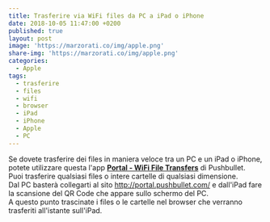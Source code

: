 ```yaml
---
title: Trasferire via WiFi files da PC a iPad o iPhone
date: 2018-10-05 11:47:00 +0200
published: true
layout: post
image: 'https://marzorati.co/img/apple.png'
share-img: 'https://marzorati.co/img/apple.png'
categories:
  - Apple
tags:
  - trasferire
  - files
  - wifi
  - browser
  - iPad
  - iPhone
  - Apple
  - PC
---
```

Se dovete trasferire dei files in maniera veloce tra un PC e un iPad o iPhone, potete utilizzare questa l'app **<a href="https://itunes.apple.com/us/app/portal-wifi-file-transfers/id1012025930?ls=1&mt=8" target="_blank">Portal - WiFi File Transfers</a>** di Pushbullet.   
Puoi trasferire qualsiasi files o intere cartelle di qualsiasi dimensione.   
Dal PC basterà collegarti al sito <a href="http://portal.pushbullet.com/" target="_blank">http://portal.pushbullet.com/</a> e dall'iPad fare la scansione del QR Code che appare sullo schermo del PC.   
A questo punto trascinate i files o le cartelle nel browser che verranno trasferiti all'istante sull'iPad.   
